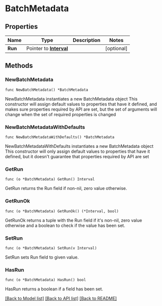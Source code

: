 # BatchMetadata

## Properties

Name | Type | Description | Notes
------------ | ------------- | ------------- | -------------
**Run** | Pointer to [**Interval**](Interval.md) |  | [optional] 

## Methods

### NewBatchMetadata

`func NewBatchMetadata() *BatchMetadata`

NewBatchMetadata instantiates a new BatchMetadata object
This constructor will assign default values to properties that have it defined,
and makes sure properties required by API are set, but the set of arguments
will change when the set of required properties is changed

### NewBatchMetadataWithDefaults

`func NewBatchMetadataWithDefaults() *BatchMetadata`

NewBatchMetadataWithDefaults instantiates a new BatchMetadata object
This constructor will only assign default values to properties that have it defined,
but it doesn't guarantee that properties required by API are set

### GetRun

`func (o *BatchMetadata) GetRun() Interval`

GetRun returns the Run field if non-nil, zero value otherwise.

### GetRunOk

`func (o *BatchMetadata) GetRunOk() (*Interval, bool)`

GetRunOk returns a tuple with the Run field if it's non-nil, zero value otherwise
and a boolean to check if the value has been set.

### SetRun

`func (o *BatchMetadata) SetRun(v Interval)`

SetRun sets Run field to given value.

### HasRun

`func (o *BatchMetadata) HasRun() bool`

HasRun returns a boolean if a field has been set.


[[Back to Model list]](../README.md#documentation-for-models) [[Back to API list]](../README.md#documentation-for-api-endpoints) [[Back to README]](../README.md)


